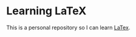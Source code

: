 # Learning LaTeX

This is a personal repository so I can learn [LaTex](https://www.latex-project.org/).
